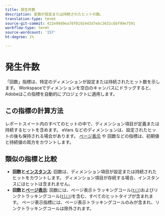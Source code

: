 ```yaml
---
title: 発生件数
description: 変数が設定または持続されたヒットの数。
translation-type: tm+mt
source-git-commit: 422e99d9ea70f0192443d7ebc3631c6bf99e7591
workflow-type: tm+mt
source-wordcount: '157'
ht-degree: 1%

---
```



# 発生件数

「回数」指標は、特定のディメンションが設定または持続されたヒット数を示します。 Workspaceでディメンションを空白のキャンバスにドラッグすると、Adobeはこの指標を自動的にプロジェクトに適用します。

## この指標の計算方法

レポートスイート内のすべてのヒットの中で、ディメンション項目が定義または持続するヒットを含めます。 eVars [](../dimensions/evar.md)などのディメンションは、設定されたヒットの後も保持される場合があります。 [ページ表示](page-views.md) や [](occurrences.md) 回数などの指標は、初期値と持続値の両方をカウントします。

## 類似の指標と比較

* **回数と[インスタンス](instances.md)**: 回数は、ディメンション項目が設定または持続されたヒットをカウントします。 ディメンション項目が存続する場合、インスタンスにはヒットは含まれません。
* **回数と[ページ表示](page-views.md)**: 回数には、ページ表示トラッキングコール([`t()`](/help/implement/vars/functions/t-method.md))およびリンクトラッキングコール([`tl()`](/help/implement/vars/functions/tl-method.md))を含む、すべてのヒットタイプが含まれます。 ページ表示指標には、ページ表示トラッキングコールのみが含まれ、リンクトラッキングコールは除外されます。
